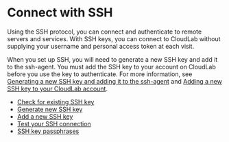 # Connect with SSH 

Using the SSH protocol, you can connect and authenticate to remote servers and services. With SSH keys, you can connect to CloudLab without supplying your username and personal access token at each visit.

When you set up SSH, you will need to generate a new SSH key and add it to the ssh-agent. You must add the SSH key to your account on CloudLab before you use the key to authenticate. For more information, see [Generating a new SSH key and adding it to the ssh-agent](generate-windows-putty.md) and [Adding a new SSH key to your CloudLab account](add-cloudlab-windows-putty.md).

- [Check for existing SSH key](existing-windows-putty.md)
- [Generate new SSH key](generate-windows-putty.md)
- [Add a new SSH key](add-cloudlab-windows-putty.md)
- [Test your SSH connection](test-windows-putty.md)
- [SSH key passphrases](passphrases-windows-putty.md)